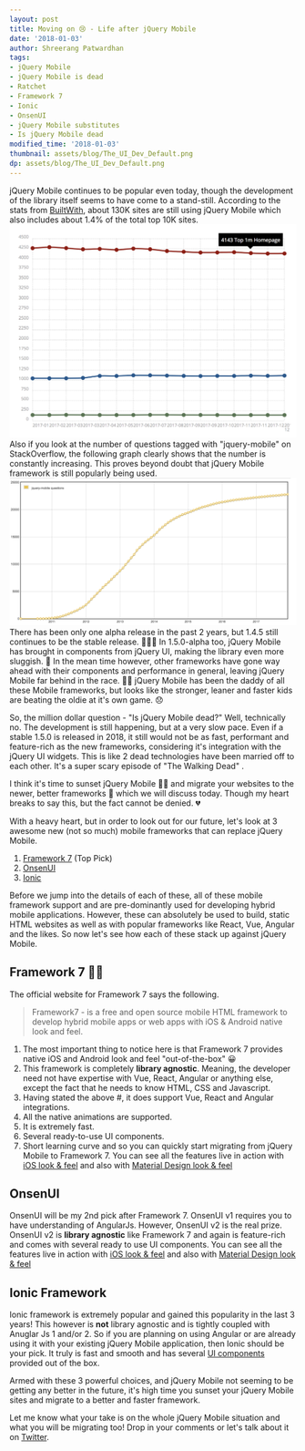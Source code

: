 ```yaml
---
layout: post
title: Moving on 😢 - Life after jQuery Mobile
date: '2018-01-03'
author: Shreerang Patwardhan
tags:
- jQuery Mobile
- jQuery Mobile is dead
- Ratchet
- Framework 7
- Ionic
- OnsenUI
- jQuery Mobile substitutes
- Is jQuery Mobile dead
modified_time: '2018-01-03'
thumbnail: assets/blog/The_UI_Dev_Default.png
dp: assets/blog/The_UI_Dev_Default.png
---
```


jQuery Mobile continues to be popular even today, though the development of the library itself seems to have come to a stand-still. According to the stats from [BuiltWith](https://trends.builtwith.com/javascript/jQuery-Mobile), about 130K sites are still using jQuery Mobile which also includes about 1.4% of the total top 10K sites.
![BuiltWith Data Graph](/assets/blog/BuiltWith_jqm_data.png)
Also if you look at the number of questions tagged with "jquery-mobile" on StackOverflow, the following graph clearly shows that the number is constantly increasing. This proves beyond doubt that jQuery Mobile framework is still popularly being used.
![StackOverflow Data Graph](/assets/blog/StackOverFlow_jqm_data.png)
There has been only one alpha release in the past 2 years, but 1.4.5 still continues to be the stable release. 🤷🏻‍♂️ In 1.5.0-alpha too, jQuery Mobile has brought in components from jQuery UI, making the library even more sluggish. 🚶 In the mean time however, other frameworks have gone way ahead with their components and performance in general, leaving jQuery Mobile far behind in the race. 🏃💨 jQuery Mobile has been the daddy of all these Mobile frameworks, but looks like the stronger, leaner and faster kids are beating the oldie at it's own game. 😞

So, the million dollar question - "Is jQuery Mobile dead?" Well, technically no. The development is still happening, but at a very slow pace. Even if a stable 1.5.0 is released in 2018, it still would not be as fast, performant and feature-rich as the new frameworks, considering it's integration with the jQuery UI widgets. This is like 2 dead technologies have been married off to each other. It's a super scary episode of "The Walking Dead" .

I think it's time to sunset jQuery Mobile 🥀🌇 and migrate your websites to the newer, better frameworks 🌅 which we will discuss today. Though my heart breaks to say this, but the fact cannot be denied. 💔

With a heavy heart, but in order to look out for our future, let's look at 3 awesome new (not so much) mobile frameworks that can replace jQuery Mobile.
1. [Framework 7](http://framework7.io/) (Top Pick)
2. [OnsenUI](https://onsen.io/)
3. [Ionic](https://ionicframework.com/)

Before we jump into the details of each of these, all of these mobile framework support and are pre-dominantly used for developing hybrid mobile applications. However, these can absolutely be used to build, static HTML websites as well as with popular frameworks like React, Vue, Angular and the likes. So now let's see how each of these stack up against jQuery Mobile.

## Framework 7 👍🏻
The official website for Framework 7 says the following.

> Framework7 - is a free and open source mobile HTML framework to develop hybrid mobile apps or web apps with iOS & Android native look and feel.

1. The most important thing to notice here is that Framework 7 provides native iOS and Android look and feel "out-of-the-box" 😀
2. This framework is completely **library agnostic**. Meaning, the developer need not have expertise with Vue, React, Angular or anything else, except the fact that he needs to know HTML, CSS and Javascript.
3. Having stated the above #, it does support Vue, React and Angular integrations.
4. All the native animations are supported.
5. It is extremely fast.
6. Several ready-to-use UI components.
7. Short learning curve and so you can quickly start migrating from jQuery Mobile to Framework 7.
You can see all the features live in action with [iOS look & feel](http://framework7.io/kitchen-sink/?theme=ios) and also with [Material Design look & feel](http://framework7.io/kitchen-sink/?theme=md)

## OnsenUI
OnsenUI will be my 2nd pick after Framework 7. OnsenUI v1 requires you to have understanding of AngularJs. However, OnsenUI v2 is the real prize. OnsenUI v2 is **library agnostic** like Framework 7 and again is feature-rich and comes with several ready to use UI components.
You can see all the features live in action with [iOS look & feel](https://onsenui.github.io/vue-onsenui-kitchensink/main.html?platform=ios&iphonex) and also with [Material Design look & feel](https://onsenui.github.io/vue-onsenui-kitchensink/main.html?platform=android)

## Ionic Framework
Ionic framework is extremely popular and gained this popularity in the last 3 years! This however is **not** library agnostic and is tightly coupled with Anuglar Js 1 and/or 2. So if you are planning on using Angular or are already using it with your existing jQuery Mobile application, then Ionic should be your pick. It truly is fast and smooth and has several [UI components](https://ionicframework.com/docs/components) provided out of the box.

Armed with these 3 powerful choices, and jQuery Mobile not seeming to be getting any better in the future, it's high time you sunset your jQuery Mobile sites and migrate to a better and faster framework.

Let me know what your take is on the whole jQuery Mobile situation and what you will be migrating too! Drop in your comments or let's talk about it on [Twitter](https://twitter.com/shreerangp).
